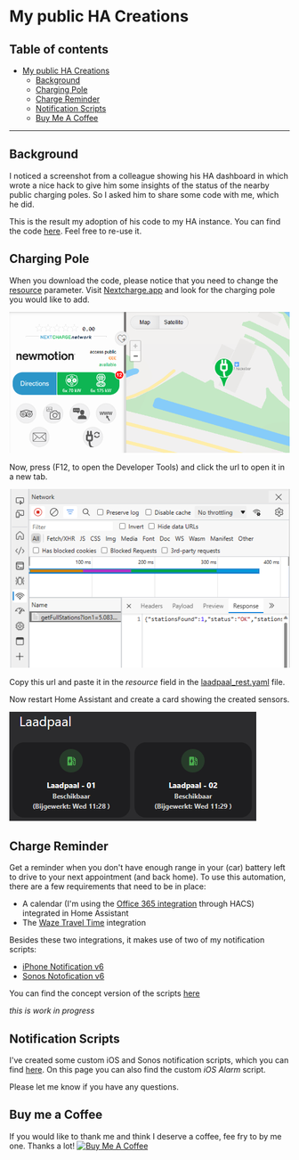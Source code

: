 # My public HA Creations

## Table of contents

- [My public HA Creations](#my-public-ha-creations)
  - [Background](#background)
  - [Charging Pole](#charging-pole)
  - [Charge Reminder](#charge-reminder)
  - [Notification Scripts](#notification-scripts)
  - [Buy Me A Coffee](#buy-me-a-coffee)

___

## Background

I noticed a screenshot from a colleague showing his HA dashboard in which wrote a nice hack to give him some insights of the status of the nearby public charging poles. So I asked him to share some code with me, which he did. 

This is the result my adoption of his code to my HA instance. You can find the code [here](https://github.com/helmerzNL/HA-Configuration/tree/main/Packages/house/car). Feel free to re-use it.


## Charging Pole
When you download the code, please notice that you need to change the [resource](./Packages/house/car/laadpaal_rest.yaml) parameter. Visit [Nextcharge.app](https://nextcharge.app/) and look for the charging pole you would like to add.

![Look up Charging Pole](./images/laadpaal_howto_01.png)

Now, press (F12, to open the Developer Tools) and click the url to open it in a new tab. 

![Click URL](./images/laadpaal_howto_02.png)

Copy this url and paste it in the *resource* field in the [laadpaal_rest.yaml](./Packages/house/car/laadpaal_rest.yaml) file.

Now restart Home Assistant and create a card showing the created sensors.

![Laadpaal](./images/laadpaal01.png)

## Charge Reminder
Get a reminder when you don't have enough range in your (car) battery left to drive to your next appointment (and back home). To use this automation, there are a few requirements that need to be in place:
* A calendar (I'm using the [Office 365 integration](https://rogerselwyn.github.io/O365-HomeAssistant/) through HACS) integrated in Home Assistant
* The [Waze Travel Time](https://www.home-assistant.io/integrations/waze_travel_time) integration

Besides these two integrations, it makes use of two of my notification scripts:
* [iPhone Notification v6](/Packages/notification/iphone_script_v6.yaml)
* [Sonos Notofication v6](/Packages/notification/sonos_speaker_script_v6.yaml)

You can find the concept version of the scripts [here](/Packages/car/)

*this is work in progress*


## Notification Scripts
I've created some custom iOS and Sonos notification scripts, which you can find [here](/Packages/notification/). On this page you can also find the custom *iOS Alarm* script.


Please let me know if you have any questions.

## Buy me a Coffee

If you would like to thank me and think I deserve a coffee, fee fry to by me one. Thanks a lot!
<a href="https://www.buymeacoffee.com/HelmerNL" target="_blank"><img src="https://cdn.buymeacoffee.com/buttons/v2/default-yellow.png" alt="Buy Me A Coffee" height="41" width="174"></a>